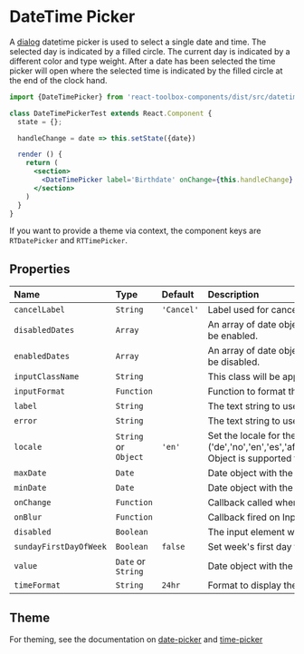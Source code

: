 # DateTime Picker

A [dialog](https://material.google.com/components/pickers.html) datetime picker is used to select a single date and time. The selected day is indicated by a filled circle. The current day is indicated by a different color and type weight.
After a date has been selected the time picker will open where the selected time is indicated by the filled circle at the end of the clock hand.

<!-- example -->
```jsx
import {DateTimePicker} from 'react-toolbox-components/dist/src/datetime-picker'

class DateTimePickerTest extends React.Component {
  state = {};

  handleChange = date => this.setState({date})

  render () {
    return (
      <section>
        <DateTimePicker label='Birthdate' onChange={this.handleChange} value={this.state.date} />
      </section>
    )
  }
}
```

If you want to provide a theme via context, the component keys are `RTDatePicker` and `RTTimePicker`.

## Properties

| Name            | Type            | Default       | Description |
|:-----|:-----|:-----|:-----|
| `cancelLabel`   | `String`        | `'Cancel'`    | Label used for cancel button on date picker dialog. |
| `disabledDates`     | `Array`        |               | An array of date objects which will be disabled in the calendar. All other dates will be enabled.|
| `enabledDates`     | `Array`        |               | An array of date objects which will be enabled in the calendar. All other dates will be disabled.|
| `inputClassName`| `String`        |               | This class will be applied to `Input` component of `DatePicker`. |
| `inputFormat`   | `Function`      |               | Function to format the date displayed on the input. |
| `label`         | `String`        |               | The text string to use for the floating label element in the input component.|
| `error`         | `String`        |               | The text string to use for the error element in the input component.|
| `locale`        | `String` or `Object` | `'en'`     | Set the locale for the date picker dialog ('de','no','en','es','af','ar','be','bg','bn','bo','br','bs','ca','gl','eu','pt','it','fr','ru','ua'). Object is supported too (see example in [react-toolbox](http://react-toolbox.com/#/components/date_picker)). |
| `maxDate`       | `Date`          |               | Date object with the maximum selectable date. |
| `minDate`       | `Date`          |               | Date object with the minimum selectable date. |
| `onChange`      | `Function`      |               | Callback called when the picker value is changed.|
| `onBlur`       | `Function`      |               | Callback fired on Input blur.|
| `disabled`      | `Boolean`       |               | The input element will be disabled.|
| `sundayFirstDayOfWeek` | `Boolean`| `false`       | Set week's first day to Sunday. Default week's first day is Monday ([ISO 8601](https://en.wikipedia.org/wiki/ISO_8601#Week_dates)). |
| `value`         | `Date` or `String` |               | Date object with the currently selected date. |
| `timeFormat`         | `String`        | `24hr`        | Format to display the clock. It can be 24hr or ampm. |

## Theme
For theming, see the documentation on [date-picker](http://react-toolbox.com/#/components/date_picker) and 
[time-picker](http://react-toolbox.com/#/components/time_picker)

